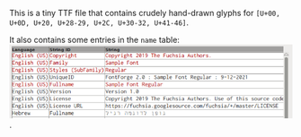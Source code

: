 This is a tiny TTF file that contains crudely hand-drawn glyphs for
`[U+00, U+0D, U+20, U+28-29, U+2C, U+30-32, U+41-46]`.

It also contains some entries in the `name` table:
![name table from SampleFontRegular.ttf](sample-font-regular-name-table.png).